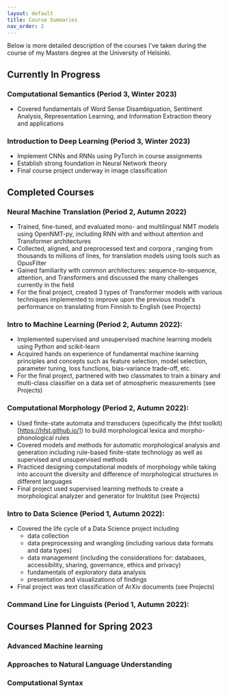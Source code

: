 ```yaml
---
layout: default
title: Course Summaries
nav_order: 2
---
```

Below is more detailed description of the courses I've taken during the course of my Masters degree at the University of Helsinki.
## Currently In Progress
### Computational Semantics (Period 3, Winter 2023)
- Covered fundamentals of Word Sense Disambiguation, Sentiment Analysis, Representation Learning, and Information Extraction theory and applications

### Introduction to Deep Learning (Period 3, Winter 2023)
- Implement CNNs and RNNs using PyTorch in course assignments
- Establish strong foundation in Neural Network theory
- Final course project underway in image classification

## Completed Courses
### Neural Machine Translation (Period 2, Autumn 2022)
- Trained, fine-tuned, and evaluated mono- and multilingual NMT models using OpenNMT-py, including RNN with and without attention and Transformer architectures
- Collected, aligned, and preprocessed text and corpora , ranging from thousands to millions of lines, for translation models using tools such as OpusFilter
- Gained familiarity with common architectures: sequence-to-sequence, attention, and Transformers and discussed the many challenges currently in the field
- For the final project, created 3 types of Transformer models with various techniques implemented to improve upon the previous model's performance on translating from Finnish to English (see Projects)

### Intro to Machine Learning (Period 2, Autumn 2022):
- Implemented supervised and unsupervised machine learning models using Python and scikit-learn
- Acquired hands on experience of fundamental machine learning principles and concepts such as feature selection, model selection, parameter tuning, loss functions, bias-variance trade-off, etc.
- For the final project, partnered with two classmates to train a binary and multi-class classifier on a data set of atmospheric measurements (see Projects)

### Computational Morphology (Period 2, Autumn 2022):
- Used finite-state automata and transducers (specifically the (hfst toolkit)[https://hfst.github.io/]) to build morphological lexica and morpho-phonological rules
- Covered models and methods for automatic morphological analysis and generation including rule-based finite-state technology as well as supervised and unsupervised methods
- Practiced designing computational models of morphology while taking into account the diversity and difference of morphological structures in different languages
- Final project used supervised learning methods to create a morphological analyzer and generator for Inuktitut (see Projects)

### Intro to Data Science (Period 1, Autumn 2022):
- Covered the life cycle of a Data Science project including
  - data collection
  - data preprocessing and wrangling (including various data formats and data types)
  - data management (including the considerations for: databases, accessibility, sharing, governance, ethics and privacy)
  - fundamentals of exploratory data analysis
  - presentation and visualizations of findings
- Final project was text classification of ArXiv documents (see Projects)

### Command Line for Linguists (Period 1, Autumn 2022):

## Courses Planned for Spring 2023
### Advanced Machine learning
### Approaches to Natural Language Understanding
### Computational Syntax
